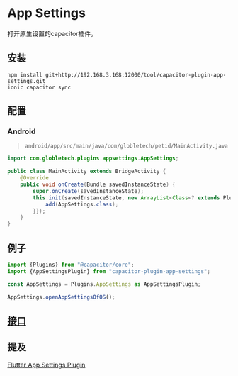 # App Settings

打开原生设置的capacitor插件。

## 安装

```shell script
npm install git+http://192.168.3.168:12000/tool/capacitor-plugin-app-settings.git
ionic capacitor sync
```

## 配置

### Android
> `android/app/src/main/java/com/globletech/petid/MainActivity.java`
```java
import com.globletech.plugins.appsettings.AppSettings;

public class MainActivity extends BridgeActivity {
    @Override
    public void onCreate(Bundle savedInstanceState) {
        super.onCreate(savedInstanceState);
        this.init(savedInstanceState, new ArrayList<Class<? extends Plugin>>() {{
            add(AppSettings.class);
        }});
    }
}
```

## 例子
```typescript
import {Plugins} from "@capacitor/core";
import {AppSettingsPlugin} from "capacitor-plugin-app-settings";

const AppSettings = Plugins.AppSettings as AppSettingsPlugin;

AppSettings.openAppSettingsOfOS();
```

## [接口](src/definitions.ts)

## 提及
[Flutter App Settings Plugin](https://github.com/spencerccf/app_settings)
